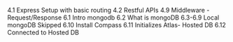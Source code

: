 4.1 Express Setup with basic routing
4.2 Restful APIs
4.9 Middleware - Request/Response
6.1 Intro mongodb
6.2 What is mongoDB
6.3-6.9 Local mongoDB Skipped
6.10 Install Compass
6.11 Initializes Atlas- Hosted DB
6.12 Connected to Hosted DB
